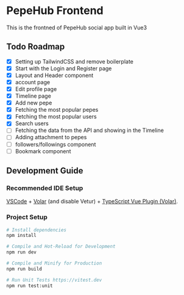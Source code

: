 # PepeHub Frontend

This is the frontned of PepeHub social app built in Vue3

## Todo Roadmap

-   [x] Setting up TailwindCSS and remove boilerplate
-   [x] Start with the Login and Register page
-   [x] Layout and Header component
-   [x] account page
-   [x] Edit profile page
-   [x] Timeline page
-   [x] Add new pepe
-   [x] Fetching the most popular pepes
-   [x] Fetching the most popular users
-   [x] Search users
-   [ ] Fetching the data from the API and showing in the Timeline
-   [ ] Adding attachment to pepes
-   [ ] followers/followings component
-   [ ] Bookmark component

## Development Guide

### Recommended IDE Setup

[VSCode](https://code.visualstudio.com/) + [Volar](https://marketplace.visualstudio.com/items?itemName=Vue.volar) (and disable Vetur) + [TypeScript Vue Plugin (Volar)](https://marketplace.visualstudio.com/items?itemName=Vue.vscode-typescript-vue-plugin).

### Project Setup

```sh
# Install dependencies
npm install

# Compile and Hot-Reload for Development
npm run dev

# Compile and Minify for Production
npm run build

# Run Unit Tests https://vitest.dev
npm run test:unit
```
